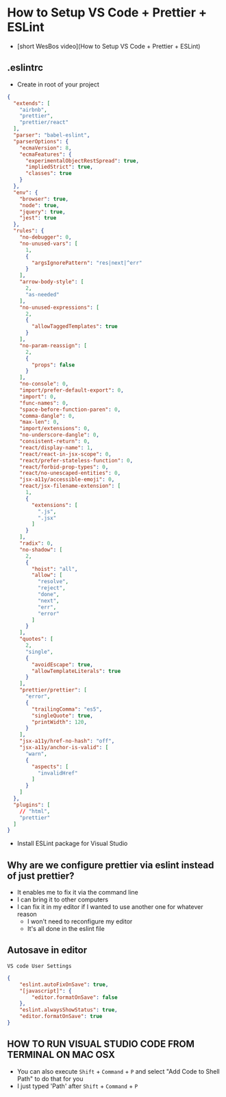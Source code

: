 # How to Setup VS Code + Prettier + ESLint
* [short WesBos video](How to Setup VS Code + Prettier + ESLint)

## .eslintrc
* Create in root of your project

```json
{
  "extends": [
    "airbnb",
    "prettier",
    "prettier/react"
  ],
  "parser": "babel-eslint",
  "parserOptions": {
    "ecmaVersion": 8,
    "ecmaFeatures": {
      "experimentalObjectRestSpread": true,
      "impliedStrict": true,
      "classes": true
    }
  },
  "env": {
    "browser": true,
    "node": true,
    "jquery": true,
    "jest": true
  },
  "rules": {
    "no-debugger": 0,
    "no-unused-vars": [
      1,
      {
        "argsIgnorePattern": "res|next|^err"
      }
    ],
    "arrow-body-style": [
      2,
      "as-needed"
    ],
    "no-unused-expressions": [
      2,
      {
        "allowTaggedTemplates": true
      }
    ],
    "no-param-reassign": [
      2,
      {
        "props": false
      }
    ],
    "no-console": 0,
    "import/prefer-default-export": 0,
    "import": 0,
    "func-names": 0,
    "space-before-function-paren": 0,
    "comma-dangle": 0,
    "max-len": 0,
    "import/extensions": 0,
    "no-underscore-dangle": 0,
    "consistent-return": 0,
    "react/display-name": 1,
    "react/react-in-jsx-scope": 0,
    "react/prefer-stateless-function": 0,
    "react/forbid-prop-types": 0,
    "react/no-unescaped-entities": 0,
    "jsx-a11y/accessible-emoji": 0,
    "react/jsx-filename-extension": [
      1,
      {
        "extensions": [
          ".js",
          ".jsx"
        ]
      }
    ],
    "radix": 0,
    "no-shadow": [
      2,
      {
        "hoist": "all",
        "allow": [
          "resolve",
          "reject",
          "done",
          "next",
          "err",
          "error"
        ]
      }
    ],
    "quotes": [
      2,
      "single",
      {
        "avoidEscape": true,
        "allowTemplateLiterals": true
      }
    ],
    "prettier/prettier": [
      "error",
      {
        "trailingComma": "es5",
        "singleQuote": true,
        "printWidth": 120,
      }
    ],
    "jsx-a11y/href-no-hash": "off",
    "jsx-a11y/anchor-is-valid": [
      "warn",
      {
        "aspects": [
          "invalidHref"
        ]
      }
    ]
  },
  "plugins": [
    // "html",
    "prettier"
  ]
}
```

* Install ESLint package for Visual Studio

## Why are we configure prettier via eslint instead of just prettier?
* It enables me to fix it via the command line
* I can bring it to other computers
* I can fix it in my editor if I wanted to use another one for whatever reason
    - I won't need to reconfigure my editor
    - It's all done in the eslint file

## Autosave in editor
`VS code User Settings`

```json
{
    "eslint.autoFixOnSave": true,
    "[javascript]": {
        "editor.formatOnSave": false
    },
    "eslint.alwaysShowStatus": true,
    "editor.formatOnSave": true
}
```

## HOW TO RUN VISUAL STUDIO CODE FROM TERMINAL ON MAC OSX
* You can also execute `Shift` + `Command` + `P` and select "Add Code to Shell Path" to do that for you
* I just typed 'Path' after `Shift` + `Command` + `P`
